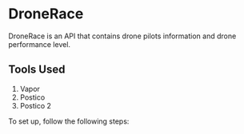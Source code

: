 # DroneRace
DroneRace is an API that contains drone pilots information and drone performance level.

## Tools Used
1. Vapor
2. Postico
3. Postico 2

To set up, follow the following steps: 
